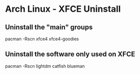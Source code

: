 # Arch Linux - XFCE Uninstall

## Uninstall the "main" groups

pacman -Rscn xfce4 xfce4-goodies

## Uninstall the software only used on XFCE

pacman -Rscn lightdm catfish blueman
